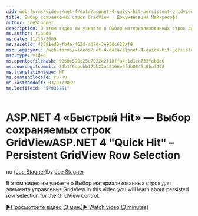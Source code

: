 ```yaml
---
uid: web-forms/videos/net-4/data/aspnet-4-quick-hit-persistent-gridview-row-selection
title: Выбор сохраняемых строк GridView | Документация Майкрософт
author: JoeStagner
description: В этом видео вы узнаете о Выбор материализованных строк для элемента управления GridView.
ms.author: riande
ms.date: 11/16/2009
ms.assetid: 42591ed6-fb4a-462d-ad7d-3e95dc628af9
msc.legacyurl: /web-forms/videos/net-4/data/aspnet-4-quick-hit-persistent-gridview-row-selection
msc.type: video
ms.openlocfilehash: 9260c599c25e7022e2f18ffa4c1d1ca753fdb8a6
ms.sourcegitcommit: 24b1f6decbb17bb22a45166e5fdb0845c65af498
ms.translationtype: MT
ms.contentlocale: ru-RU
ms.lasthandoff: 03/01/2019
ms.locfileid: "57036261"
---
```

<a name="aspnet-4-quick-hit--persistent-gridview-row-selection"></a><span data-ttu-id="6e344-103">ASP.NET 4 «Быстрый Hit» — Выбор сохраняемых строк GridView</span><span class="sxs-lookup"><span data-stu-id="6e344-103">ASP.NET 4 "Quick Hit" – Persistent GridView Row Selection</span></span>
====================
<span data-ttu-id="6e344-104">по [(Joe Stagner)](https://github.com/JoeStagner)</span><span class="sxs-lookup"><span data-stu-id="6e344-104">by [Joe Stagner](https://github.com/JoeStagner)</span></span>

<span data-ttu-id="6e344-105">В этом видео вы узнаете о Выбор материализованных строк для элемента управления GridView.</span><span class="sxs-lookup"><span data-stu-id="6e344-105">In this video you will learn about persisted row selection for the GridView control.</span></span> 

[<span data-ttu-id="6e344-106">&#9654;Просмотрите видео (3 мин.)</span><span class="sxs-lookup"><span data-stu-id="6e344-106">&#9654; Watch video (3 minutes)</span></span>](https://channel9.msdn.com/Blogs/ASP-NET-Site-Videos/aspnet-4-quick-hit-persistent-gridview-row-selection)

